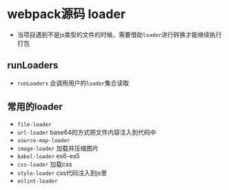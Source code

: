 # webpack源码 loader
- 当项目遇到不是js类型的文件的时候，需要借助`loader`进行转换才能继续执行打包

## runLoaders
- `runLoaders` 会调用用户的`loader`集合读取 


## 常用的loader
- `file-loader`
- `url-loader` base64的方式把文件内容注入到代码中
- `source-map-loader`
- `image-loader` 加载并压缩图片
- `babel-loader` es6-es5
- `css-loader` 加载css
- `style-loader` css代码注入到js里
- `eslint-loader`